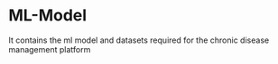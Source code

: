 # ML-Model
It contains the ml model and datasets required for the chronic disease management platform
